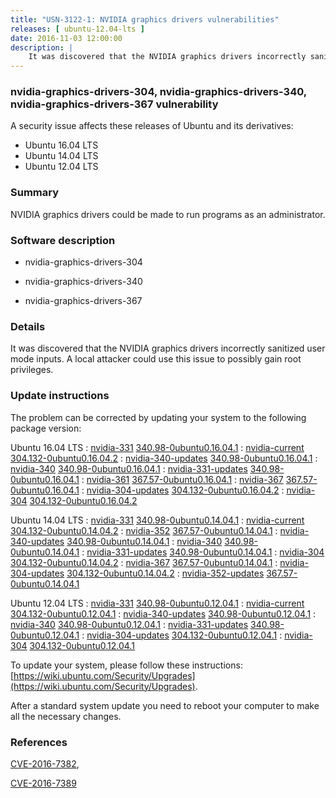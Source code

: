 ```yaml
---
title: "USN-3122-1: NVIDIA graphics drivers vulnerabilities"
releases: [ ubuntu-12.04-lts ]
date: 2016-11-03 12:00:00
description: |
    It was discovered that the NVIDIA graphics drivers incorrectly sanitized user mode inputs. A local attacker could use this issue to possibly gain root privileges. 
--- 
```

 
### nvidia-graphics-drivers-304, nvidia-graphics-drivers-340, nvidia-graphics-drivers-367 vulnerability

A security issue affects these releases of Ubuntu and its derivatives:

* Ubuntu 16.04 LTS
* Ubuntu 14.04 LTS
* Ubuntu 12.04 LTS

### Summary

NVIDIA graphics drivers could be made to run programs as an administrator. 

### Software description

* nvidia-graphics-drivers-304 

* nvidia-graphics-drivers-340 

* nvidia-graphics-drivers-367 

### Details

It was discovered that the NVIDIA graphics drivers incorrectly sanitized user mode inputs. A local attacker could use this issue to possibly gain root privileges. 

### Update instructions

The problem can be corrected by updating your system to the following package version:

Ubuntu 16.04 LTS
 : [nvidia-331](https://launchpad.net/ubuntu/+source/nvidia-graphics-drivers-340) <span> [340.98-0ubuntu0.16.04.1](https://launchpad.net/ubuntu/+source/nvidia-graphics-drivers-340/340.98-0ubuntu0.16.04.1) </span> 
 : [nvidia-current](https://launchpad.net/ubuntu/+source/nvidia-graphics-drivers-304) <span> [304.132-0ubuntu0.16.04.2](https://launchpad.net/ubuntu/+source/nvidia-graphics-drivers-304/304.132-0ubuntu0.16.04.2) </span> 
 : [nvidia-340-updates](https://launchpad.net/ubuntu/+source/nvidia-graphics-drivers-340) <span> [340.98-0ubuntu0.16.04.1](https://launchpad.net/ubuntu/+source/nvidia-graphics-drivers-340/340.98-0ubuntu0.16.04.1) </span> 
 : [nvidia-340](https://launchpad.net/ubuntu/+source/nvidia-graphics-drivers-340) <span> [340.98-0ubuntu0.16.04.1](https://launchpad.net/ubuntu/+source/nvidia-graphics-drivers-340/340.98-0ubuntu0.16.04.1) </span> 
 : [nvidia-331-updates](https://launchpad.net/ubuntu/+source/nvidia-graphics-drivers-340) <span> [340.98-0ubuntu0.16.04.1](https://launchpad.net/ubuntu/+source/nvidia-graphics-drivers-340/340.98-0ubuntu0.16.04.1) </span> 
 : [nvidia-361](https://launchpad.net/ubuntu/+source/nvidia-graphics-drivers-367) <span> [367.57-0ubuntu0.16.04.1](https://launchpad.net/ubuntu/+source/nvidia-graphics-drivers-367/367.57-0ubuntu0.16.04.1) </span> 
 : [nvidia-367](https://launchpad.net/ubuntu/+source/nvidia-graphics-drivers-367) <span> [367.57-0ubuntu0.16.04.1](https://launchpad.net/ubuntu/+source/nvidia-graphics-drivers-367/367.57-0ubuntu0.16.04.1) </span> 
 : [nvidia-304-updates](https://launchpad.net/ubuntu/+source/nvidia-graphics-drivers-304) <span> [304.132-0ubuntu0.16.04.2](https://launchpad.net/ubuntu/+source/nvidia-graphics-drivers-304/304.132-0ubuntu0.16.04.2) </span> 
 : [nvidia-304](https://launchpad.net/ubuntu/+source/nvidia-graphics-drivers-304) <span> [304.132-0ubuntu0.16.04.2](https://launchpad.net/ubuntu/+source/nvidia-graphics-drivers-304/304.132-0ubuntu0.16.04.2) </span> 

Ubuntu 14.04 LTS
 : [nvidia-331](https://launchpad.net/ubuntu/+source/nvidia-graphics-drivers-340) <span> [340.98-0ubuntu0.14.04.1](https://launchpad.net/ubuntu/+source/nvidia-graphics-drivers-340/340.98-0ubuntu0.14.04.1) </span> 
 : [nvidia-current](https://launchpad.net/ubuntu/+source/nvidia-graphics-drivers-304) <span> [304.132-0ubuntu0.14.04.2](https://launchpad.net/ubuntu/+source/nvidia-graphics-drivers-304/304.132-0ubuntu0.14.04.2) </span> 
 : [nvidia-352](https://launchpad.net/ubuntu/+source/nvidia-graphics-drivers-367) <span> [367.57-0ubuntu0.14.04.1](https://launchpad.net/ubuntu/+source/nvidia-graphics-drivers-367/367.57-0ubuntu0.14.04.1) </span> 
 : [nvidia-340-updates](https://launchpad.net/ubuntu/+source/nvidia-graphics-drivers-340) <span> [340.98-0ubuntu0.14.04.1](https://launchpad.net/ubuntu/+source/nvidia-graphics-drivers-340/340.98-0ubuntu0.14.04.1) </span> 
 : [nvidia-340](https://launchpad.net/ubuntu/+source/nvidia-graphics-drivers-340) <span> [340.98-0ubuntu0.14.04.1](https://launchpad.net/ubuntu/+source/nvidia-graphics-drivers-340/340.98-0ubuntu0.14.04.1) </span> 
 : [nvidia-331-updates](https://launchpad.net/ubuntu/+source/nvidia-graphics-drivers-340) <span> [340.98-0ubuntu0.14.04.1](https://launchpad.net/ubuntu/+source/nvidia-graphics-drivers-340/340.98-0ubuntu0.14.04.1) </span> 
 : [nvidia-304](https://launchpad.net/ubuntu/+source/nvidia-graphics-drivers-304) <span> [304.132-0ubuntu0.14.04.2](https://launchpad.net/ubuntu/+source/nvidia-graphics-drivers-304/304.132-0ubuntu0.14.04.2) </span> 
 : [nvidia-367](https://launchpad.net/ubuntu/+source/nvidia-graphics-drivers-367) <span> [367.57-0ubuntu0.14.04.1](https://launchpad.net/ubuntu/+source/nvidia-graphics-drivers-367/367.57-0ubuntu0.14.04.1) </span> 
 : [nvidia-304-updates](https://launchpad.net/ubuntu/+source/nvidia-graphics-drivers-304) <span> [304.132-0ubuntu0.14.04.2](https://launchpad.net/ubuntu/+source/nvidia-graphics-drivers-304/304.132-0ubuntu0.14.04.2) </span> 
 : [nvidia-352-updates](https://launchpad.net/ubuntu/+source/nvidia-graphics-drivers-367) <span> [367.57-0ubuntu0.14.04.1](https://launchpad.net/ubuntu/+source/nvidia-graphics-drivers-367/367.57-0ubuntu0.14.04.1) </span> 

Ubuntu 12.04 LTS
 : [nvidia-331](https://launchpad.net/ubuntu/+source/nvidia-graphics-drivers-340) <span> [340.98-0ubuntu0.12.04.1](https://launchpad.net/ubuntu/+source/nvidia-graphics-drivers-340/340.98-0ubuntu0.12.04.1) </span> 
 : [nvidia-current](https://launchpad.net/ubuntu/+source/nvidia-graphics-drivers-304) <span> [304.132-0ubuntu0.12.04.1](https://launchpad.net/ubuntu/+source/nvidia-graphics-drivers-304/304.132-0ubuntu0.12.04.1) </span> 
 : [nvidia-340-updates](https://launchpad.net/ubuntu/+source/nvidia-graphics-drivers-340) <span> [340.98-0ubuntu0.12.04.1](https://launchpad.net/ubuntu/+source/nvidia-graphics-drivers-340/340.98-0ubuntu0.12.04.1) </span> 
 : [nvidia-340](https://launchpad.net/ubuntu/+source/nvidia-graphics-drivers-340) <span> [340.98-0ubuntu0.12.04.1](https://launchpad.net/ubuntu/+source/nvidia-graphics-drivers-340/340.98-0ubuntu0.12.04.1) </span> 
 : [nvidia-331-updates](https://launchpad.net/ubuntu/+source/nvidia-graphics-drivers-340) <span> [340.98-0ubuntu0.12.04.1](https://launchpad.net/ubuntu/+source/nvidia-graphics-drivers-340/340.98-0ubuntu0.12.04.1) </span> 
 : [nvidia-304-updates](https://launchpad.net/ubuntu/+source/nvidia-graphics-drivers-304) <span> [304.132-0ubuntu0.12.04.1](https://launchpad.net/ubuntu/+source/nvidia-graphics-drivers-304/304.132-0ubuntu0.12.04.1) </span> 
 : [nvidia-304](https://launchpad.net/ubuntu/+source/nvidia-graphics-drivers-304) <span> [304.132-0ubuntu0.12.04.1](https://launchpad.net/ubuntu/+source/nvidia-graphics-drivers-304/304.132-0ubuntu0.12.04.1) </span> 

To update your system, please follow these instructions: [https://wiki.ubuntu.com/Security/Upgrades](https://wiki.ubuntu.com/Security/Upgrades).

After a standard system update you need to reboot your computer to make all the necessary changes. 

### References

 [CVE-2016-7382](http://people.ubuntu.com/~ubuntu-security/cve/CVE-2016-7382), 

 [CVE-2016-7389](http://people.ubuntu.com/~ubuntu-security/cve/CVE-2016-7389)
 
